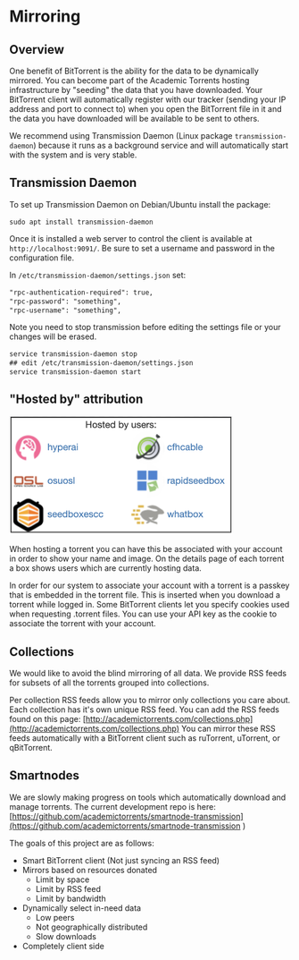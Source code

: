 # Mirroring

## Overview

One benefit of BitTorrent is the ability for the data to be dynamically mirrored. You can become part of the Academic Torrents hosting infrastructure by "seeding" the data that you have downloaded. Your BitTorrent client will automatically register with our tracker (sending your IP address and port to connect to) when you open the BitTorrent file in it and the data you have downloaded will be available to be sent to others. 

We recommend using Transmission Daemon (Linux package `transmission-daemon`) because it runs as a background service and will automatically start with the system and is very stable. 


## Transmission Daemon

To set up Transmission Daemon on Debian/Ubuntu install the package:

```
sudo apt install transmission-daemon
```

Once it is installed a web server to control the client is available at `http://localhost:9091/`. Be sure to set a username and password in the configuration file. 


In `/etc/transmission-daemon/settings.json` set:
```
"rpc-authentication-required": true,
"rpc-password": "something",
"rpc-username": "something",
```


Note you need to stop transmission before editing the settings file or your changes will be erased.
```
service transmission-daemon stop
## edit /etc/transmission-daemon/settings.json
service transmission-daemon start
```


## "Hosted by" attribution

<img src="_static/img/hostedby.png" width="400px">

When hosting a torrent you can have this be associated with your account in order to show your name and image. On the details page of each torrent a box shows users which are currently hosting data.

In order for our system to associate your account with a torrent is a passkey that is embedded in the torrent file. This is inserted when you download a torrent while logged in. Some BitTorrent clients let you specify cookies used when requesting .torrent files. You can use your API key as the cookie to associate the torrent with your account.

## Collections

We would like to avoid the blind mirroring of all data. We provide RSS feeds for subsets of all the torrents grouped into collections.

Per collection RSS feeds allow you to mirror only collections you care about. Each collection has it's own unique RSS feed. You can add the RSS feeds found on this page: [http://academictorrents.com/collections.php](http://academictorrents.com/collections.php) You can mirror these RSS feeds automatically with a BitTorrent client such as ruTorrent, uTorrent, or qBitTorrent. 


## Smartnodes

We are slowly making progress on tools which automatically download and manage torrents. The current development repo is here: [https://github.com/academictorrents/smartnode-transmission](https://github.com/academictorrents/smartnode-transmission )

The goals of this project are as follows:

- Smart BitTorrent client (Not just syncing an RSS feed)
- Mirrors based on resources donated
  - Limit by space
  - Limit by RSS feed
  - Limit by bandwidth
- Dynamically select in-need data
  - Low peers
  - Not geographically distributed
  - Slow downloads
- Completely client side 








